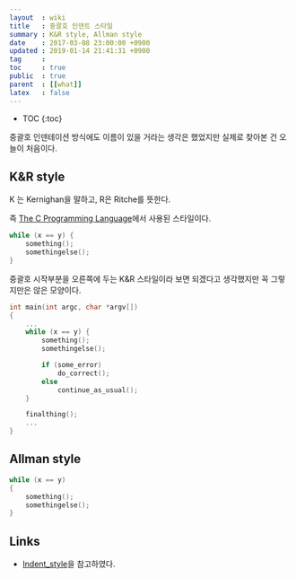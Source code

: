 ```yaml
---
layout  : wiki
title   : 중괄호 인덴트 스타일
summary : K&R style, Allman style
date    : 2017-03-08 23:00:00 +0900
updated : 2019-01-14 21:41:31 +0900
tag     :
toc     : true
public  : true
parent  : [[what]]
latex   : false
---
```

* TOC
{:toc}

중괄호 인덴테이션 방식에도 이름이 있을 거라는 생각은 했었지만 실제로 찾아본 건 오늘이 처음이다.

## K&R style

K 는 Kernighan을 말하고, R은 Ritche를 뜻한다.

즉 [The C Programming Language](https://en.wikipedia.org/wiki/The_C_Programming_Language)에서 사용된 스타일이다.

```c
while (x == y) {
    something();
    somethingelse();
}
```

중괄호 시작부분을 오른쪽에 두는 K&R 스타일이라 보면 되겠다고 생각했지만 꼭 그렇지만은 않은 모양이다.

```c
int main(int argc, char *argv[])
{
    ...
    while (x == y) {
        something();
        somethingelse();

        if (some_error)
            do_correct();
        else
            continue_as_usual();
    }

    finalthing();
    ...
}
```

## Allman style

```c
while (x == y)
{
    something();
    somethingelse();
}
```

## Links

* [Indent_style](https://en.wikipedia.org/wiki/Indent_style)을 참고하였다.

